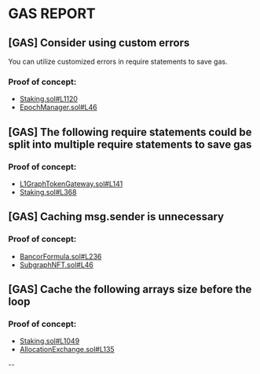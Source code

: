 # GAS REPORT

## [GAS] Consider using custom errors
You can utilize customized errors in require statements to save gas.

### Proof of concept:
- [Staking.sol#L1120](https://github.com/code-423n4/2022-10-thegraph/tree/main/contracts/staking/Staking.sol#L1120)
- [EpochManager.sol#L46](https://github.com/code-423n4/2022-10-thegraph/tree/main/contracts/epochs/EpochManager.sol#L46)

## [GAS] The following require statements could be split into multiple require statements to save gas


### Proof of concept:
- [L1GraphTokenGateway.sol#L141](https://github.com/code-423n4/2022-10-thegraph/tree/main/contracts/gateway/L1GraphTokenGateway.sol#L141)
- [Staking.sol#L368](https://github.com/code-423n4/2022-10-thegraph/tree/main/contracts/staking/Staking.sol#L368)

## [GAS] Caching msg.sender is unnecessary


### Proof of concept:
- [BancorFormula.sol#L236](https://github.com/code-423n4/2022-10-thegraph/tree/main/contracts/bancor/BancorFormula.sol#L236)
- [SubgraphNFT.sol#L46](https://github.com/code-423n4/2022-10-thegraph/tree/main/contracts/discovery/SubgraphNFT.sol#L46)

## [GAS] Cache the following arrays size before the loop


### Proof of concept:
- [Staking.sol#L1049](https://github.com/code-423n4/2022-10-thegraph/tree/main/contracts/staking/Staking.sol#L1049)
- [AllocationExchange.sol#L135](https://github.com/code-423n4/2022-10-thegraph/tree/main/contracts/statechannels/AllocationExchange.sol#L135)

--